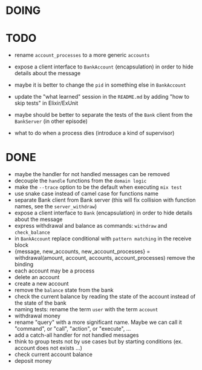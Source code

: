 # DOING

# TODO

* rename `account_processes` to a more generic `accounts`
* expose a client interface to `BankAccount` (encapsulation) in order to hide details about the message
* maybe it is better to change the `pid` in something else in `BankAccount`
* update the "what learned" session in the `README.md` by adding "how to skip tests" in Elixir/ExUnit
* maybe should be better to separate the tests of the `Bank` client from the `BankServer` (in other episode)

* what to do when a process dies (introduce a kind of supervisor)

# DONE

* maybe the handler for not handled messages can be removed
* decouple the `handle` functions from the `domain logic`
* make the `--trace` option to be the default when executing `mix test`
* use snake case instead of camel case for functions name
* separate Bank client from Bank server (this will fix collision with function names, see the `server_withdraw`)
* expose a client interface to `Bank` (encapsulation) in order to hide details about the message
* express withdrawal and balance as commands: `withdraw` and `check_balance`
* in `BankAccount` replace conditional with `pattern matching` in the receive block
* {message, new_accounts, new_account_processes} = withdrawal(amount, account, accounts, account_processes) remove the binding
* each account may be a process
* delete an account
* create a new account
* remove the `balance` state from the bank
* check the current balance by reading the state of the account instead of the state of the bank
* naming tests: rename the term `user` with the term `account`
* withdrawal money
* rename "query" with a more significant name. Maybe we can call it "command", or "call", "action", or "execute", ...
* add a catch-all handler for not handled messages
* think to group tests not by use cases but by starting conditions (ex. account does not exists ...)
* check current account balance
* deposit money
